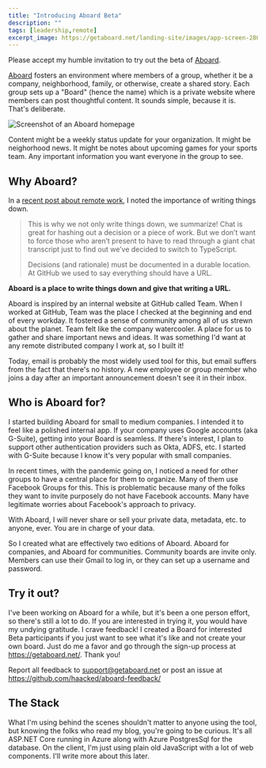 ```yaml
---
title: "Introducing Aboard Beta"
description: ""
tags: [leadership,remote]
excerpt_image: https://getaboard.net/landing-site/images/app-screen-2800.png
---
```


Please accept my humble invitation to try out the beta of [Aboard](https://getaboard.net/).

[Aboard](https://getaboard.net/) fosters an environment where members of a group, whether it be a company, neighborhood, family, or otherwise, create a shared story. Each group sets up a "Board" (hence the name) which is a private website where members can post thoughtful content. It sounds simple, because it is. That's deliberate.

![Screenshot of an Aboard homepage](https://getaboard.net/landing-site/images/app-screen-2800.png)

Content might be a weekly status update for your organization. It might be neighorhood news. It might be notes about upcoming games for your sports team. Any important information you want everyone in the group to see.

## Why Aboard?

In a [recent post about remote work](https://haacked.com/archive/2020/03/05/how-to-lead-from-home/#write-things-down), I noted the importance of writing things down.

> This is why we not only write things down, we summarize! Chat is great for hashing out a decision or a piece of work. But we don’t want to force those who aren’t present to have to read through a giant chat transcript just to find out we’ve decided to switch to TypeScript.
> 
> Decisions (and rationale) must be documented in a durable location. At GitHub we used to say everything should have a URL.

__Aboard is a place to write things down and give that writing a URL.__

Aboard is inspired by an internal website at GitHub called Team. When I worked at GitHub, Team was the place I checked at the beginning and end of every workday. It fostered a sense of community among all of us strewn about the planet. Team felt like the company watercooler. A place for us to gather and share important news and ideas. It was something I'd want at any remote distributed company I work at, so I built it!

Today, email is probably the most widely used tool for this, but email suffers from the fact that there's no history. A new employee or group member who joins a day after an important announcement doesn't see it in their inbox.

## Who is Aboard for?

I started building Aboard for small to medium companies. I intended it to feel like a polished internal app. If your company uses Google accounts (aka G-Suite), getting into your Board is seamless. If there's interest, I plan to support other authentication providers such as Okta, ADFS, etc. I started with G-Suite because I know it's very popular with small companies.

In recent times, with the pandemic going on, I noticed a need for other groups to have a central place for them to organize. Many of them use Facebook Groups for this. This is problematic because many of the folks they want to invite purposely do not have Facebook accounts. Many have legitimate worries about Facebook's approach to privacy.

With Aboard, I will never share or sell your private data, metadata, etc. to anyone, ever. You are in charge of your data.

So I created what are effectively two editions of Aboard. Aboard for companies, and Aboard for communities. Community boards are invite only. Members can use their Gmail to log in, or they can set up a username and password.

## Try it out?

I've been working on Aboard for a while, but it's been a one person effort, so there's still a lot to do. If you are interested in trying it, you would have my undying gratitude. I crave feedback! I created a Board for interested Beta participants if you just want to see what it's like and not create your own board. Just do me a favor and go through the sign-up process at https://getaboard.net/. Thank you!

Report all feedback to support@getaboard.net or post an issue at https://github.com/haacked/aboard-feedback/

## The Stack

What I'm using behind the scenes shouldn't matter to anyone using the tool, but knowing the folks who read my blog, you're going to be curious. It's all ASP.NET Core running in Azure along with Azure PostgresSql for the database. On the client, I'm just using plain old JavaScript with a lot of web components. I'll write more about this later.
